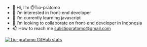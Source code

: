 - 👋 Hi, I’m @Tio-pratomo
- 👀 I’m interested in front-end developer
- 🌱 I’m currently learning javascript
- 💞️ I’m looking to collaborate on front-end developer in Indonesia
- 📫 How to reach me sulistiopratomo@gmail.com

<!---
Tio-pratomo/Tio-pratomo is a ✨ special ✨ repository because its `README.md` (this file) appears on your GitHub profile.
You can click the Preview link to take a look at your changes.
--->

[![Tio-pratomo GitHub stats](https://github-readme-stats.vercel.app/api?username=Tio-pratomo&theme=dracula)](https://github.com/anuraghazra/github-readme-stats)
